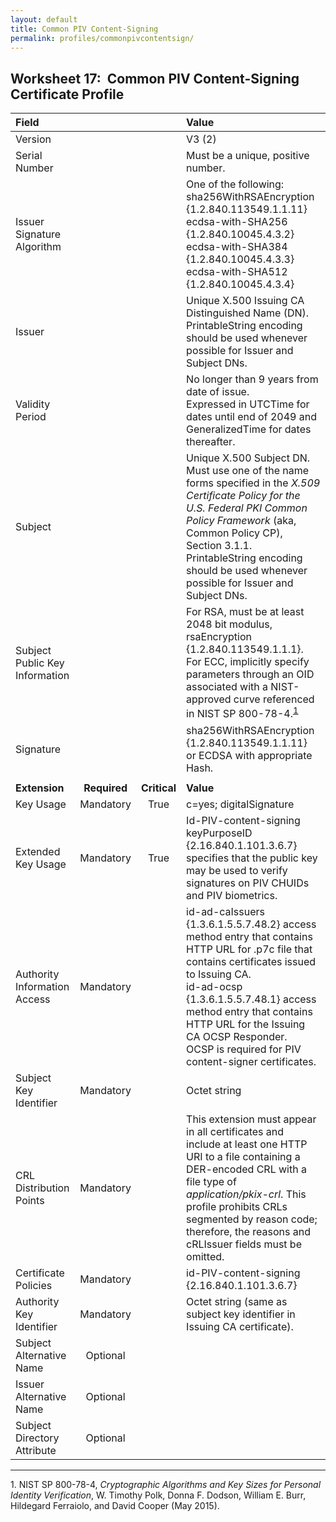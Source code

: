 ```yaml
---
layout: default
title: Common PIV Content-Signing
permalink: profiles/commonpivcontentsign/
---
```


## Worksheet 17:&nbsp;&nbsp;Common PIV Content-Signing Certificate Profile

| **Field** |       |       | **Value**                             |
| :-------- | :---: | :---: | :-------------------------------     |
| Version   |       |       | V3 (2)                                 |
| Serial Number   |       |       | Must be a unique, positive number. |
| Issuer Signature Algorithm   |       |       |  One of the following: <br>sha256WithRSAEncryption {1.2.840.113549.1.1.11} <br>ecdsa-with-SHA256 {1.2.840.10045.4.3.2} <br>ecdsa-with-SHA384 {1.2.840.10045.4.3.3} <br>ecdsa-with-SHA512 {1.2.840.10045.4.3.4} | 
| Issuer   |       |       |  Unique X.500 Issuing CA Distinguished Name (DN).<br>PrintableString encoding should be used whenever possible for Issuer and Subject DNs. |
| Validity Period   |       |       |  No longer than 9 years from date of issue.<br>Expressed in UTCTime for dates until end of 2049 and GeneralizedTime for dates thereafter.  | 
| Subject   |       |       |   Unique X.500 Subject DN. Must use one of the name forms specified in the _X.509 Certificate Policy for the U.S. Federal PKI Common Policy Framework_ (aka, Common Policy CP), Section 3.1.1.<br>PrintableString encoding should be used whenever possible for Issuer and Subject DNs.   |
| Subject Public Key Information   |       |       |   For RSA, must be at least 2048 bit modulus,<br>rsaEncryption {1.2.840.113549.1.1.1}.<br>For ECC, implicitly specify parameters through an OID associated with a NIST-approved curve referenced in NIST SP 800-78-4.<sup>[1](#1)</sup>   |
| Signature   |       |       |   sha256WithRSAEncryption {1.2.840.113549.1.1.11}<BR>or ECDSA with appropriate Hash.   |
|               |                 |              |                                       |
| **Extension** |  **Required**   | **Critical** | **Value**                             |
| Key Usage  | Mandatory | True |  c=yes; digitalSignature  | 
| Extended Key Usage   | Mandatory  | True | Id-PIV-content-signing keyPurposeID {2.16.840.1.101.3.6.7} specifies that the public key may be used to verify signatures on PIV CHUIDs and PIV biometrics.  |
| Authority Information Access   | Mandatory  |  | id-ad-caIssuers {1.3.6.1.5.5.7.48.2} access method entry that contains HTTP URL for .p7c file that contains certificates issued to Issuing CA.<br>id-ad-ocsp {1.3.6.1.5.5.7.48.1} access method entry that contains HTTP URL for the Issuing CA OCSP Responder.<br>OCSP is required for PIV content-signer certificates.  |
| Subject Key Identifier   | Mandatory |  | Octet string  |
| CRL Distribution Points   | Mandatory |   | This extension must appear in all certificates and include at least one HTTP URI to a file containing a DER-encoded CRL with a file type of _application/pkix-crl_. This profile prohibits CRLs segmented by reason code; therefore, the reasons and cRLIssuer fields must be omitted. | 
| Certificate Policies   | Mandatory  |  | id-PIV-content-signing {2.16.840.1.101.3.6.7} |
| Authority Key Identifier   | Mandatory  |  | Octet string (same as subject key identifier in Issuing CA certificate). |
| Subject Alternative Name   | Optional  |  |   |
| Issuer Alternative Name   | Optional  |  |   | 
| Subject Directory Attribute   | Optional  |  |   | 

------
<a name="1">1</a>. NIST SP 800-78-4, _Cryptographic Algorithms and Key Sizes for Personal Identity Verification_, W. Timothy Polk, Donna F. Dodson, William E. Burr, Hildegard Ferraiolo, and David Cooper (May 2015).
